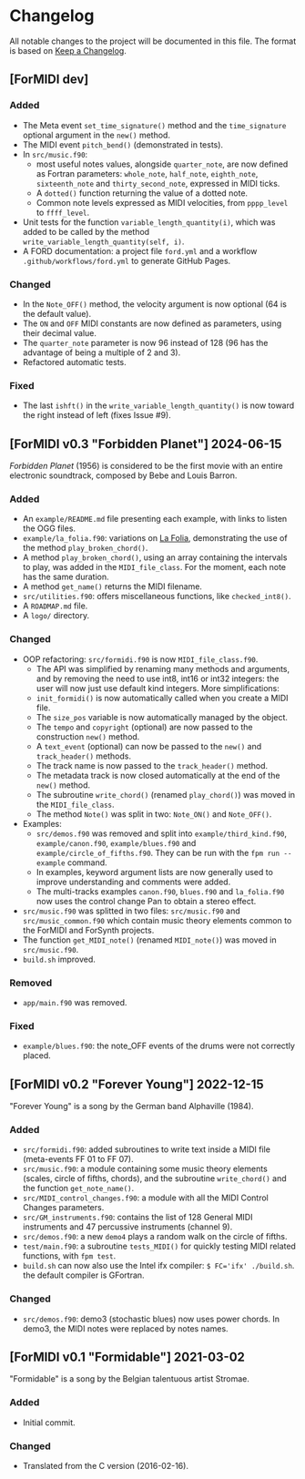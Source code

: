 # Changelog
All notable changes to the project will be documented in this file.
The format is based on [Keep a Changelog](https://keepachangelog.com/en/1.1.0/).

## [ForMIDI dev]

### Added
- The Meta event `set_time_signature()` method and the `time_signature` optional argument in the `new()` method.
- The MIDI event `pitch_bend()` (demonstrated in tests).
- In `src/music.f90`:
    - most useful notes values, alongside `quarter_note`, are now defined as Fortran parameters: `whole_note`, `half_note`, `eighth_note`, `sixteenth_note` and `thirty_second_note`, expressed in MIDI ticks.
    - A `dotted()` function returning the value of a dotted note.
    - Common note levels expressed as MIDI velocities, from `pppp_level` to `ffff_level`.
- Unit tests for the function `variable_length_quantity(i)`, which was added to be called by the method `write_variable_length_quantity(self, i)`.
- A FORD documentation: a project file `ford.yml` and a workflow `.github/workflows/ford.yml` to generate GitHub Pages.

### Changed
- In the `Note_OFF()` method, the velocity argument is now optional (64 is the default value).
- The `ON` and `OFF` MIDI constants are now defined as parameters, using their decimal value.
- The `quarter_note` parameter is now 96 instead of 128 (96 has the advantage of being a multiple of 2 and 3).
- Refactored automatic tests.

### Fixed
- The last `ishft()` in the `write_variable_length_quantity()` is now toward the right instead of left (fixes Issue #9).


## [ForMIDI v0.3 "Forbidden Planet"] 2024-06-15

*Forbidden Planet* (1956) is considered to be the first movie with an entire electronic soundtrack, composed by Bebe and Louis Barron.

### Added
- An `example/README.md` file presenting each example, with links to listen the OGG files.
- `example/la_folia.f90`: variations on [La Folia](https://en.wikipedia.org/wiki/Folia), demonstrating the use of the method `play_broken_chord()`.
- A method `play_broken_chord()`, using an array containing the intervals to play, was added in the `MIDI_file_class`. For the moment, each note has the same duration.
- A method `get_name()` returns the MIDI filename.
- `src/utilities.f90`: offers miscellaneous functions, like `checked_int8()`.
- A `ROADMAP.md` file.
- A `logo/` directory.

### Changed
- OOP refactoring: `src/formidi.f90` is now `MIDI_file_class.f90`.
    - The API was simplified by renaming many methods and arguments, and by removing the need to use int8, int16 or int32 integers: the user will now just use default kind integers. More simplifications:
    - `init_formidi()` is now automatically called when you create a MIDI file.
    - The `size_pos` variable is now automatically managed by the object.
    - The `tempo` and `copyright` (optional) are now passed to the construction `new()` method.
    - A `text_event` (optional) can now be passed to the `new()` and `track_header()` methods.
    - The track name is now passed to the `track_header()` method.
    - The metadata track is now closed automatically at the end of the `new()` method.
    - The subroutine `write_chord()` (renamed `play_chord()`) was moved in the `MIDI_file_class`.
    - The method `Note()` was split in two: `Note_ON()` and `Note_OFF()`.
- Examples:
    - `src/demos.f90` was removed and split into `example/third_kind.f90`, 
`example/canon.f90`, `example/blues.f90` and `example/circle_of_fifths.f90`. They can be run with the `fpm run --example` command.
    - In examples, keyword argument lists are now generally used to improve understanding and comments were added.
    - The multi-tracks examples `canon.f90`, `blues.f90` and `la_folia.f90` now uses the control change Pan to obtain a stereo effect.
- `src/music.f90` was splitted in two files: `src/music.f90` and `src/music_common.f90` which contain music theory elements common to the ForMIDI and ForSynth projects.
- The function `get_MIDI_note()` (renamed `MIDI_note()`) was moved in `src/music.f90`.
- `build.sh` improved.

### Removed
- `app/main.f90` was removed.

### Fixed
- `example/blues.f90`: the note_OFF events of the drums were not correctly placed.


## [ForMIDI v0.2 "Forever Young"] 2022-12-15

"Forever Young" is a song by the German band Alphaville (1984).

### Added
- `src/formidi.f90`: added subroutines to write text inside a MIDI file (meta-events FF 01 to FF 07).
- `src/music.f90`: a module containing some music theory elements (scales, circle of fifths, chords), and the subroutine `write_chord()` and the function `get_note_name()`.
- `src/MIDI_control_changes.f90`: a module with all the MIDI Control Changes parameters.
- `src/GM_instruments.f90`: contains the list of 128 General MIDI instruments and 47 percussive instruments (channel 9).
- `src/demos.f90`: a new `demo4` plays a random walk on the circle of fifths.
- `test/main.f90`: a subroutine `tests_MIDI()` for quickly testing MIDI related functions, with `fpm test`.
- `build.sh` can now also use the Intel ifx compiler: `$ FC='ifx' ./build.sh`. the default compiler is GFortran.

### Changed
- `src/demos.f90`: demo3 (stochastic blues) now uses power chords. In demo3, the MIDI notes were replaced by notes names.


## [ForMIDI v0.1 "Formidable"] 2021-03-02

"Formidable" is a song by the Belgian talentuous artist Stromae.

### Added
- Initial commit.

### Changed
- Translated from the C version (2016-02-16).
